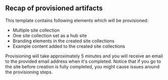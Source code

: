 ## Recap of provisioned artifacts

This template contains following elements which will be provisioned:

- Multiple site collection
- One site collection set as a hub site
- Branding elements in the created site collections
- Example content added to the created site collections

Provisioning will take approximately 5 minutes and you will receive an email to the provided email address when it's completed. Notice that if you go to the site before creation is fully completed, you might cause issues around the provisioning steps.